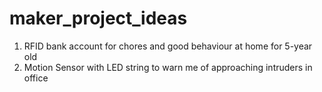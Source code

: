 # maker_project_ideas

1. RFID bank account for chores and good behaviour at home for 5-year old 
2. Motion Sensor with LED string to warn me of approaching intruders in office
